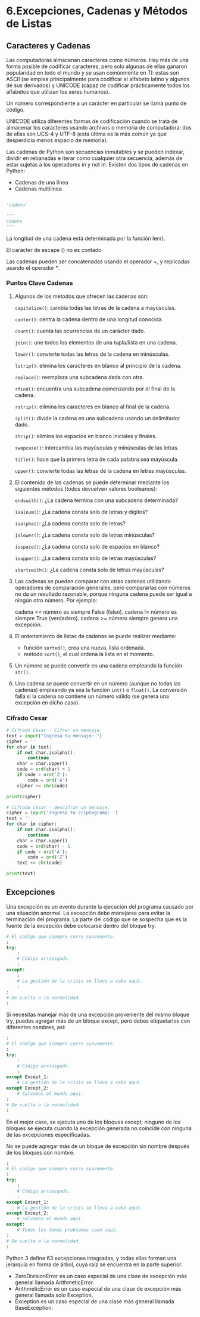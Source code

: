 # 6.Excepciones, Cadenas y Métodos de Listas

## Caracteres y Cadenas

Las computadoras almacenan caracteres como números. Hay más de una forma
posible de codificar caracteres, pero solo algunas de ellas ganaron popularidad
en todo el mundo y se usan comúnmente en TI: estas son ASCII (se emplea
principalmente para codificar el alfabeto latino y algunos de sus derivados)
y UNICODE (capaz de codificar prácticamente todos los alfabetos que utilizan
los seres humanos).

Un número correspondiente a un carácter en particular se llama punto de código.

UNICODE utiliza diferentes formas de codificación cuando se trata de almacenar
los caracteres usando archivos o memoria de computadora: dos de ellas son
UCS-4 y UTF-8 (esta última es la más común ya que desperdicia menos espacio
de memoria).

Las cadenas de Python son secuencias inmutables y se pueden indexar, dividir en
rebanadas e iterar como cualquier otra secuencia, además de estar sujetas a
los operadores in y not in. Existen dos tipos de cadenas en Python:

* Cadenas de una línea
* Cadenas multilinea

```py

'cadena'

"""
cadena
"""

```

La longitud de una cadena está determinada por la función len().

El carácter de escape (\) no es contado

Las cadenas pueden ser concatenadas usando el operador +, y replicadas
usando el operador *.


### Puntos Clave Cadenas

1. Algunos de los métodos que ofrecen las cadenas son:

    ```capitalize()```: cambia todas las letras de la cadena a mayúsculas.

    ```center()```: centra la cadena dentro de una longitud conocida.

    ```count()```: cuenta las ocurrencias de un carácter dado.

    ```join()```: une todos los elementos de una tupla/lista en una cadena.

    ```lower()```: convierte todas las letras de la cadena en minúsculas.

    ```lstrip()```: elimina los caracteres en blanco al principio de la cadena.

    ```replace()```: reemplaza una subcadena dada con otra.

    ```rfind()```: encuentra una subcadena comenzando por el final de la cadena.

    ```rstrip()```: elimina los caracteres en blanco al final de la cadena.

    ```split()```: divide la cadena en una subcadena usando un delimitador dado.

    ```strip()```: elimina los espacios en blanco iniciales y finales.

    ```swapcase()```: intercambia las mayúsculas y minúsculas de las letras.

    ```title()```: hace que la primera letra de cada palabra sea mayúscula.

    ```upper()```: convierte todas las letras de la cadena en letras mayúsculas.

2. El contenido de las cadenas se puede determinar mediante los siguientes métodos (todos devuelven valores booleanos):

    ```endswith()```: ¿La cadena termina con una subcadena determinada?

    ```isalnum()```: ¿La cadena consta solo de letras y dígitos?

    ```isalpha()```: ¿La cadena consta solo de letras?

    ```islower()```: ¿La cadena consta solo de letras minúsculas?

    ```isspace()```: ¿La cadena consta solo de espacios en blanco?

    ```isupper()```: ¿La cadena consta solo de letras mayúsculas?

    ```startswith()```: ¿La cadena consta solo de letras mayúsculas?

3. Las cadenas se pueden comparar con otras cadenas utilizando operadores de comparación generales, pero compararlas con números no da un resultado razonable, porque ninguna cadena puede ser igual a ningún otro número. Por ejemplo:

    cadena == número es siempre False (falso).
    cadena != número es siempre True (verdadero).
    cadena >= número siempre genera una excepción.

4. El ordenamiento de listas de cadenas se puede realizar mediante:

    * función ```sorted()```, crea una nueva, lista ordenada.
    * método ```sort()```, el cual ordena la lista en el momento.

5. Un número se puede convertir en una cadena empleando la función ```str()```.

6. Una cadena se puede convertir en un número (aunque no todas las cadenas)
   empleando ya sea la función ```int()``` o ```float()```. La conversión falla
   si la cadena no contiene un número válido (se genera una excepción en dicho caso).

### Cifrado Cesar

```py
# Cifrado César - Cifrar un mensaje.
text = input("Ingresa tu mensaje: ")
cipher = ''
for char in text:
    if not char.isalpha():
        continue
    char = char.upper()
    code = ord(char) + 1
    if code > ord('Z'):
        code = ord('A')
    cipher += chr(code)

print(cipher)
```

```py
# Cifrado César - descifrar un mensaje.
cipher = input('Ingresa tu criptograma: ')
text = ''
for char in cipher:
    if not char.isalpha():
        continue
    char = char.upper()
    code = ord(char) - 1
    if code < ord('A'):
        code = ord('Z')
    text += chr(code)

print(text)
```


## Excepciones

Una excepción es un evento durante la ejecución del programa causado por una
situación anormal. La excepción debe manejarse para evitar la terminación
del programa. La parte del código que se sospecha que es la fuente de la
excepción debe colocarse dentro del bloque try.

```py
# El código que siempre corre suavemente.
:
try:
    :
    # Código arriesgado.
    :
except:
    :
    # La gestión de la crisis se lleva a cabo aquí.
    :
:
# De vuelta a la normalidad.
:

```

Si necesitas manejar más de una excepción proveniente del mismo bloque try,
puedes agregar más de un bloque except, pero debes etiquetarlos con diferentes
nombres, así:

```py
:
# El código que siempre corre suavemente.
:
try:
    :
    # Código arriesgado.
    :
except Except_1:
    # La gestión de la crisis se lleva a cabo aquí.
except Except_2:
    # Salvamos el mundo aqui.
:
# De vuelta a la normalidad.
:
```

En el mejor caso, se ejecuta uno de los bloques except; ninguno de los bloques
se ejecuta cuando la excepción generada no coincide con ninguna de las
excepciones especificadas.

No se puede agregar más de un bloque de excepción sin nombre después de
los bloques con nombre.

```py
:
# El código que siempre corre suavemente.
:
try:
    :
    # Código arriesgado.
    :
except Except_1:
    # La gestión de la crisis se lleva a cabo aquí.
except Except_2:
    # Salvamos el mundo aqui.
except:
    # Todos los demás problemas caen aquí.
:
# De vuelta a la normalidad.
:

```

Python 3 define 63 excepciones integradas, y todas ellas forman una jerarquía en
forma de árbol, cuya raíz se encuentra en la parte superior.

* ZeroDivisionError es un caso especial de una clase de excepción más general llamada ArithmeticError.
* ArithmeticError es un caso especial de una clase de excepción más general llamada solo Exception.
* Exception es un caso especial de una clase más general llamada BaseException.

